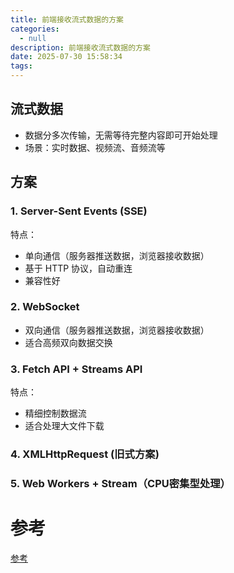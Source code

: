 ```yaml
---
title: 前端接收流式数据的方案
categories:
  - null
description: 前端接收流式数据的方案
date: 2025-07-30 15:58:34
tags:
---
```


## 流式数据

- 数据分多次传输，无需等待完整内容即可开始处理
- 场景：实时数据、视频流、音频流等

## 方案

### 1. Server-Sent Events (SSE)

特点：  
- 单向通信（服务器推送数据，浏览器接收数据）
- 基于 HTTP 协议，自动重连
- 兼容性好

### 2. WebSocket

- 双向通信（服务器推送数据，浏览器接收数据）
- 适合高频双向数据交换

### 3. Fetch API + Streams API

特点：  
- 精细控制数据流
- 适合处理大文件下载

### 4. XMLHttpRequest (旧式方案)

### 5. Web Workers + Stream（CPU密集型处理）

# 参考

[参考](https://juejin.cn/post/7507577670018039823)